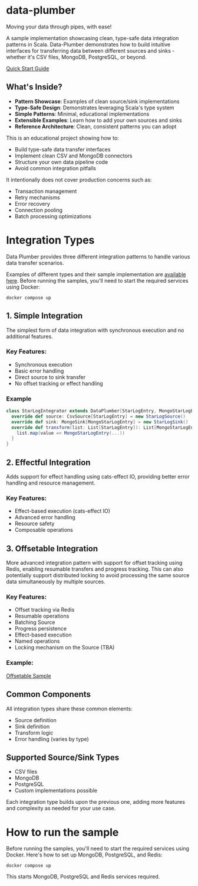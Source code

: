 # data-plumber
Moving your data through pipes, with ease!


A sample implementation showcasing clean, type-safe data integration patterns in Scala. Data-Plumber demonstrates how to build intuitive interfaces for transferring data between different sources and sinks - whether it's CSV files, MongoDB, PostgreSQL, or beyond.


[Quick Start Guide](src/main/scala/examples)

## What's Inside?

- **Pattern Showcase**: Examples of clean source/sink implementations
- **Type-Safe Design**: Demonstrates leveraging Scala's type system
- **Simple Patterns**: Minimal, educational implementations
- **Extensible Examples**: Learn how to add your own sources and sinks
- **Reference Architecture**: Clean, consistent patterns you can adopt

This is an educational project showing how to:
- Build type-safe data transfer interfaces
- Implement clean CSV and MongoDB connectors
- Structure your own data pipeline code
- Avoid common integration pitfalls


It intentionally does not cover production concerns such as:
- Transaction management
- Retry mechanisms
- Error recovery
- Connection pooling
- Batch processing optimizations


# Integration Types
Data Plumber provides three different integration patterns to handle various data transfer scenarios.

Examples of different types and their sample implementation are [available here](src/main/scala/examples).
Before running the samples, you'll need to start the required services using Docker:
```
docker compose up
```


## 1. Simple Integration

The simplest form of data integration with synchronous execution and no additional features.

### Key Features:
- Synchronous execution
- Basic error handling
- Direct source to sink transfer
- No offset tracking or effect handling

### Example
```scala
class StarLogIntegrator extends DataPlumber[StarLogEntry, MongoStarLogEntry] {
  override def source: CsvSource[StarLogEntry] = new StarLogSource()
  override def sink: MongoSink[MongoStarLogEntry] = new StarLogSink()
  override def transform(list: List[StarLogEntry]): List[MongoStarLogEntry] = {
    list.map(value => MongoStarLogEntry(...))
  }
}
```


## 2. Effectful Integration

Adds support for effect handling using cats-effect IO, providing better error handling and resource management.

### Key Features:
- Effect-based execution (cats-effect IO)
- Advanced error handling
- Resource safety
- Composable operations



## 3. Offsetable Integration

More advanced integration pattern with support for offset tracking using Redis, enabling resumable transfers and progress tracking. This can also potentially support distributed locking to avoid processing the same source data simultaneously by multiple sources.

### Key Features:
- Offset tracking via Redis
- Resumable operations
- Batching Source
- Progress persistence
- Effect-based execution
- Named operations
- Locking mechanism on the Source (TBA)

### Example:

[Offsetable Sample](src/main/scala/examples#offsetable-data-plumber-framework)


## Common Components

All integration types share these common elements:
- Source definition
- Sink definition
- Transform logic
- Error handling (varies by type)

## Supported Source/Sink Types
- CSV files
- MongoDB
- PostgreSQL
- Custom implementations possible

Each integration type builds upon the previous one, adding more features and complexity as needed for your use case.


# How to run the sample
Before running the samples, you'll need to start the required services using Docker. Here's how to set up MongoDB, PostgreSQL, and Redis:

```
docker compose up
```
This starts MongoDB, PostgreSQL and Redis services required. 
